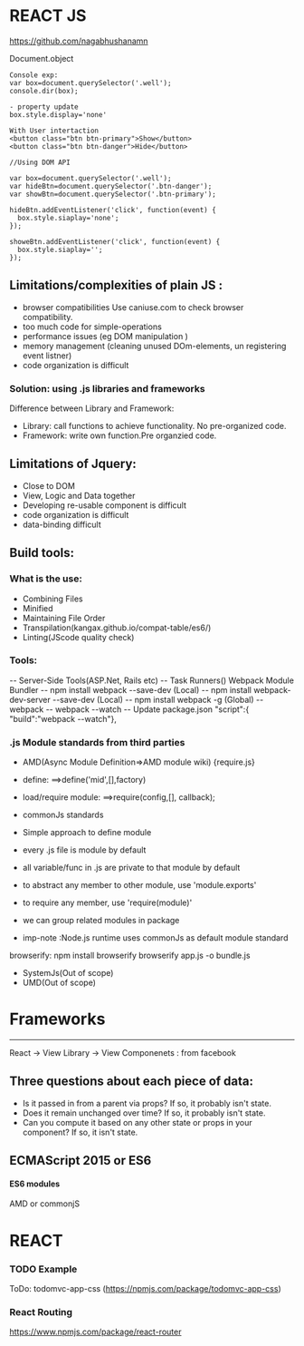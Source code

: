 # REACT JS
https://github.com/nagabhushanamn

Document.object
```
Console exp:
var box=document.querySelector('.well');
console.dir(box);

- property update
box.style.display='none'
```

```
With User intertaction
<button class="btn btn-primary">Show</button>
<button class="btn btn-danger">Hide</button>
```

```
//Using DOM API

var box=document.querySelector('.well');
var hideBtn=document.querySelector('.btn-danger');
var showBtn=document.querySelector('.btn-primary');

hideBtn.addEventListener('click', function(event) { 
  box.style.siaplay='none';
});

showeBtn.addEventListener('click', function(event) { 
  box.style.siaplay='';
});
```

## Limitations/complexities of plain JS :
- browser compatibilities
Use caniuse.com to check browser compatibility.
- too much code for simple-operations
- performance issues (eg DOM manipulation )
- memory management (cleaning unused DOm-elements, un registering event listner)
- code organization is difficult

### Solution: using .js libraries and frameworks
Difference between Library and Framework:
- Library: call functions to achieve functionality. No pre-organized code.
- Framework: write own function.Pre organzied code.

## Limitations of Jquery:
- Close to DOM
- View, Logic and Data together 
- Developing re-usable component is difficult
- code organization is difficult
- data-binding difficult

## Build tools:
### What is the use:
- Combining Files
- Minified
- Maintaining File Order
- Transpilation(kangax.github.io/compat-table/es6/)
- Linting(JScode quality check)

### Tools:
-- Server-Side Tools(ASP.Net, Rails etc)
-- Task Runners()
Webpack Module Bundler 
-- npm install webpack --save-dev (Local)
-- npm install webpack-dev-server --save-dev (Local)
-- npm install webpack -g (Global)
-- webpack
-- webpack --watch
-- Update package.json
"script":{ "build":"webpack --watch"},

### .js Module standards from third parties
- AMD(Async Module Definition=>AMD module wiki) {require.js}
 - define: ==>define('mid',[],factory)
 - load/require module: ==>require(config,[], callback);

- commonJs standards
 - Simple approach to define module
 - every .js file is module by default
 - all variable/func in .js are private to that module by default
 - to abstract any member to other module, use 'module.exports'
 - to require any member, use 'require(module)'
 - we can group related modules in package
* imp-note :Node.js runtime uses commonJs as default module standard

browserify: npm install browserify
browserify app.js -o bundle.js

- SystemJs(Out of scope)
- UMD(Out of scope)

# Frameworks
-------------------------------------
React -> View Library -> View Componenets : from facebook

## Three questions about each piece of data:
- Is it passed in from a parent via props? If so, it probably isn't state.
- Does it remain unchanged over time? If so, it probably isn't state.
- Can you compute it based on any other state or props in your component? If so, it isn't state.


## ECMAScript 2015 or ES6
#### ES6 modules
AMD or commonjS 

# REACT
### TODO Example
ToDo: todomvc-app-css (https://npmjs.com/package/todomvc-app-css)

### React Routing
https://www.npmjs.com/package/react-router
